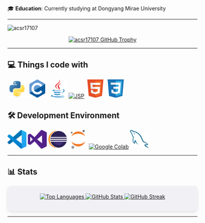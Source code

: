 🎓 **Education**: Currently studying at Dongyang Mirae University

---

<p align="left"> 
    <img src="https://komarev.com/ghpvc/?username=acsr17107&label=Profile%20views&color=0e75b6&style=flat" alt="acsr17107" />
</p>

<p align="center">
    <a href="https://github.com/ryo-ma/github-profile-trophy">
        <img src="https://github-profile-trophy.vercel.app/?username=acsr17107&row=1&column=8&margin-w=15&margin-h=15&theme=onedark&no-frame=true" alt="acsr17107 GitHub Trophy" />
    </a>
</p>

---

## 💻 Things I code with

<p align="left">
    <a href="https://www.python.org/"><img src="https://raw.githubusercontent.com/devicons/devicon/master/icons/python/python-original.svg" alt="Python" width="50" height="50"/></a>
    <a href="https://en.wikipedia.org/wiki/C_(programming_language)"><img src="https://raw.githubusercontent.com/devicons/devicon/master/icons/c/c-original.svg" alt="C" width="50" height="50"/></a>
    <a href="https://www.java.com/"><img src="https://raw.githubusercontent.com/devicons/devicon/master/icons/java/java-original.svg" alt="Java" width="50" height="50"/></a>
    <a href="https://www.oracle.com/java/technologies/jspt.html"><img src="https://img.shields.io/badge/JSP-F00000?style=for-the-badge&logo=oracle&logoColor=white" alt="JSP" width="50" height="50"/></a>
    <a href="https://developer.mozilla.org/en-US/docs/Web/HTML"><img src="https://raw.githubusercontent.com/devicons/devicon/master/icons/html5/html5-original.svg" alt="HTML" width="50" height="50"/></a>
    <a href="https://developer.mozilla.org/en-US/docs/Web/CSS"><img src="https://raw.githubusercontent.com/devicons/devicon/master/icons/css3/css3-original.svg" alt="CSS" width="50" height="50"/></a>
</p>

## 🛠️ Development Environment

<p align="left">
    <a href="https://code.visualstudio.com/"><img src="https://raw.githubusercontent.com/devicons/devicon/master/icons/vscode/vscode-original.svg" alt="VS Code" width="50" height="50"/></a>
    <a href="https://visualstudio.microsoft.com/"><img src="https://raw.githubusercontent.com/devicons/devicon/master/icons/visualstudio/visualstudio-plain.svg" alt="Visual Studio" width="50" height="50"/></a>
    <a href="https://www.eclipse.org/"><img src="https://raw.githubusercontent.com/devicons/devicon/master/icons/eclipse/eclipse-original.svg" alt="Eclipse" width="50" height="50"/></a>
    <a href="https://jupyter.org/"><img src="https://raw.githubusercontent.com/devicons/devicon/master/icons/jupyter/jupyter-original.svg" alt="Jupyter" width="50" height="50"/></a>
    <a href="https://colab.research.google.com/"><img src="https://img.icons8.com/color/48/000000/google-colab.png" alt="Google Colab" width="50" height="50"/></a>
    <a href="https://www.mysql.com/"><img src="https://raw.githubusercontent.com/devicons/devicon/master/icons/mysql/mysql-original.svg" alt="MySQL" width="50" height="50"/></a>
</p>

---

## 📊 Stats

<div align="center" style="background-color: #f0f0f5; padding: 20px; box-shadow: 0 4px 8px rgba(0, 0, 0, 0.1); border-radius: 10px;">

<a href="https://github.com/acsr17107">
    <img src="https://github-readme-stats.vercel.app/api/top-langs/?username=acsr17107&langs_count=8&layout=compact&theme=synthwave&hide_border=true&card_width=467" alt="Top Languages" style="margin-bottom: 10px;" />
</a>

<a href="https://github.com/acsr17107">
    <img src="https://github-readme-stats.vercel.app/api?username=acsr17107&show_icons=true&include_all_commits=true&count_private=true&theme=synthwave&hide_border=true" alt="GitHub Stats" style="margin-bottom: 10px;" />
</a>

<a href="https://github.com/acsr17107">
    <img src="https://github-readme-streak-stats.herokuapp.com/?user=acsr17107&theme=synthwave&hide_border=true&card_width=467" alt="GitHub Streak" />
</a>

</div>

---
